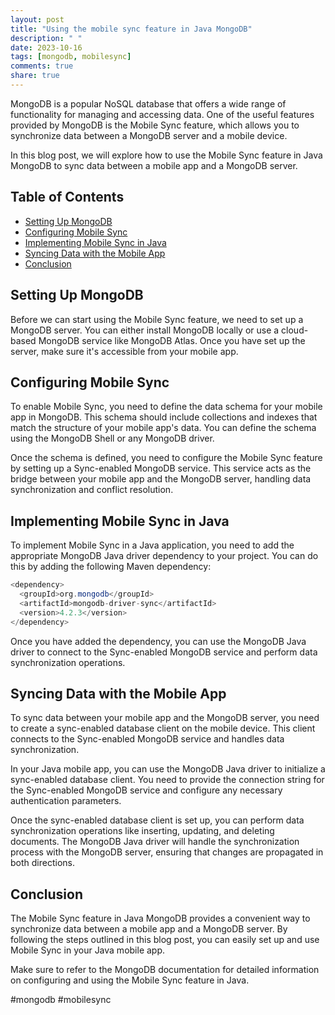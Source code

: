 ```yaml
---
layout: post
title: "Using the mobile sync feature in Java MongoDB"
description: " "
date: 2023-10-16
tags: [mongodb, mobilesync]
comments: true
share: true
---
```


MongoDB is a popular NoSQL database that offers a wide range of functionality for managing and accessing data. One of the useful features provided by MongoDB is the Mobile Sync feature, which allows you to synchronize data between a MongoDB server and a mobile device.

In this blog post, we will explore how to use the Mobile Sync feature in Java MongoDB to sync data between a mobile app and a MongoDB server.

## Table of Contents
- [Setting Up MongoDB](#setting-up-mongodb)
- [Configuring Mobile Sync](#configuring-mobile-sync)
- [Implementing Mobile Sync in Java](#implementing-mobile-sync-in-java)
- [Syncing Data with the Mobile App](#syncing-data-with-the-mobile-app)
- [Conclusion](#conclusion)

## Setting Up MongoDB
Before we can start using the Mobile Sync feature, we need to set up a MongoDB server. You can either install MongoDB locally or use a cloud-based MongoDB service like MongoDB Atlas. Once you have set up the server, make sure it's accessible from your mobile app.

## Configuring Mobile Sync
To enable Mobile Sync, you need to define the data schema for your mobile app in MongoDB. This schema should include collections and indexes that match the structure of your mobile app's data. You can define the schema using the MongoDB Shell or any MongoDB driver.

Once the schema is defined, you need to configure the Mobile Sync feature by setting up a Sync-enabled MongoDB service. This service acts as the bridge between your mobile app and the MongoDB server, handling data synchronization and conflict resolution.

## Implementing Mobile Sync in Java
To implement Mobile Sync in a Java application, you need to add the appropriate MongoDB Java driver dependency to your project. You can do this by adding the following Maven dependency:

```java
<dependency>
  <groupId>org.mongodb</groupId>
  <artifactId>mongodb-driver-sync</artifactId>
  <version>4.2.3</version>
</dependency>
```

Once you have added the dependency, you can use the MongoDB Java driver to connect to the Sync-enabled MongoDB service and perform data synchronization operations.

## Syncing Data with the Mobile App
To sync data between your mobile app and the MongoDB server, you need to create a sync-enabled database client on the mobile device. This client connects to the Sync-enabled MongoDB service and handles data synchronization.

In your Java mobile app, you can use the MongoDB Java driver to initialize a sync-enabled database client. You need to provide the connection string for the Sync-enabled MongoDB service and configure any necessary authentication parameters.

Once the sync-enabled database client is set up, you can perform data synchronization operations like inserting, updating, and deleting documents. The MongoDB Java driver will handle the synchronization process with the MongoDB server, ensuring that changes are propagated in both directions.

## Conclusion
The Mobile Sync feature in Java MongoDB provides a convenient way to synchronize data between a mobile app and a MongoDB server. By following the steps outlined in this blog post, you can easily set up and use Mobile Sync in your Java mobile app.

Make sure to refer to the MongoDB documentation for detailed information on configuring and using the Mobile Sync feature in Java.

\#mongodb #mobilesync